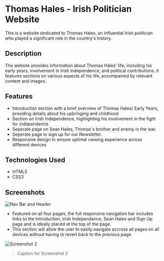 # Thomas Hales - Irish Politician Website

This is a website dedicated to Thomas Hales, an influential Irish politician who played a significant role in the country's history.

## Description

The website provides information about Thomas Hales' life, including his early years, involvement in Irish independence, and political contributions. It features sections on various aspects of his life, accompanied by relevant content and images.

## Features

- Introduction section with a brief overview of Thomas Hales/ Early Years, providing details about his upbringing and childhood
- Section on Irish Independence, highlighting his involvement in the fight for independence
- Seperate page on Sean Hales, Thomas's brother and enemy in the war.
- Seperate page to sign up for our Newsletter.
- Responsive design to ensure optimal viewing experience across different devices

## Technologies Used

- HTML5
- CSS3

## Screenshots

![Nav Bar and Header ](../workspaces/Thomas-Hales/assets/images/header.png.png)

- Featured on all four pages, the full responsive navigation bar includes links to the Introduction, Irish Independance, Sean Hales and Sign Up page and is ideally placed at the top of the page.
- This section will allow the user to easily navigate accross all pages on all devices without having to revert back to the previous page.

![Screenshot 2](screenshots/screenshot2.png)

> Caption for Screenshot 2
